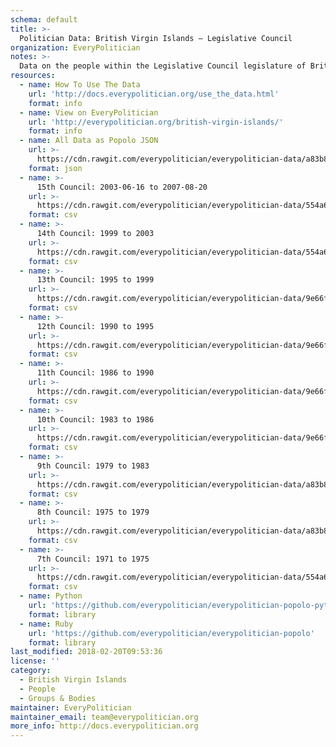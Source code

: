 ```yaml
---
schema: default
title: >-
  Politician Data: British Virgin Islands — Legislative Council
organization: EveryPolitician
notes: >-
  Data on the people within the Legislative Council legislature of British Virgin Islands.
resources:
  - name: How To Use The Data
    url: 'http://docs.everypolitician.org/use_the_data.html'
    format: info
  - name: View on EveryPolitician
    url: 'http://everypolitician.org/british-virgin-islands/'
    format: info
  - name: All Data as Popolo JSON
    url: >-
      https://cdn.rawgit.com/everypolitician/everypolitician-data/a83b85b639f66814a53faedba3d219fa35159aa8/data/British_Virgin_Islands/Council/ep-popolo-v1.0.json
    format: json
  - name: >-
      15th Council: 2003-06-16 to 2007-08-20
    url: >-
      https://cdn.rawgit.com/everypolitician/everypolitician-data/554a6cb306153130ac5558e4c015471d63e57cb7/data/British_Virgin_Islands/Council/term-2003.csv
    format: csv
  - name: >-
      14th Council: 1999 to 2003
    url: >-
      https://cdn.rawgit.com/everypolitician/everypolitician-data/554a6cb306153130ac5558e4c015471d63e57cb7/data/British_Virgin_Islands/Council/term-1999.csv
    format: csv
  - name: >-
      13th Council: 1995 to 1999
    url: >-
      https://cdn.rawgit.com/everypolitician/everypolitician-data/9e66f3c304bb54dd6b4837f16c189f1c6a4c8792/data/British_Virgin_Islands/Council/term-1995.csv
    format: csv
  - name: >-
      12th Council: 1990 to 1995
    url: >-
      https://cdn.rawgit.com/everypolitician/everypolitician-data/9e66f3c304bb54dd6b4837f16c189f1c6a4c8792/data/British_Virgin_Islands/Council/term-1990.csv
    format: csv
  - name: >-
      11th Council: 1986 to 1990
    url: >-
      https://cdn.rawgit.com/everypolitician/everypolitician-data/9e66f3c304bb54dd6b4837f16c189f1c6a4c8792/data/British_Virgin_Islands/Council/term-1986.csv
    format: csv
  - name: >-
      10th Council: 1983 to 1986
    url: >-
      https://cdn.rawgit.com/everypolitician/everypolitician-data/9e66f3c304bb54dd6b4837f16c189f1c6a4c8792/data/British_Virgin_Islands/Council/term-1983.csv
    format: csv
  - name: >-
      9th Council: 1979 to 1983
    url: >-
      https://cdn.rawgit.com/everypolitician/everypolitician-data/a83b85b639f66814a53faedba3d219fa35159aa8/data/British_Virgin_Islands/Council/term-1979.csv
    format: csv
  - name: >-
      8th Council: 1975 to 1979
    url: >-
      https://cdn.rawgit.com/everypolitician/everypolitician-data/a83b85b639f66814a53faedba3d219fa35159aa8/data/British_Virgin_Islands/Council/term-1975.csv
    format: csv
  - name: >-
      7th Council: 1971 to 1975
    url: >-
      https://cdn.rawgit.com/everypolitician/everypolitician-data/554a6cb306153130ac5558e4c015471d63e57cb7/data/British_Virgin_Islands/Council/term-1971.csv
    format: csv
  - name: Python
    url: 'https://github.com/everypolitician/everypolitician-popolo-python'
    format: library
  - name: Ruby
    url: 'https://github.com/everypolitician/everypolitician-popolo'
    format: library
last_modified: 2018-02-20T09:53:36
license: ''
category:
  - British Virgin Islands
  - People
  - Groups & Bodies
maintainer: EveryPolitician
maintainer_email: team@everypolitician.org
more_info: http://docs.everypolitician.org
---
```

